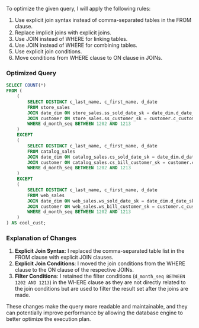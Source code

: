 To optimize the given query, I will apply the following rules:

1. Use explicit join syntax instead of comma-separated tables in the FROM clause.
2. Replace implicit joins with explicit joins.
3. Use JOIN instead of WHERE for linking tables.
4. Use JOIN instead of WHERE for combining tables.
5. Use explicit join conditions.
6. Move conditions from WHERE clause to ON clause in JOINs.

### Optimized Query

```sql
SELECT COUNT(*)
FROM (
    (
        SELECT DISTINCT c_last_name, c_first_name, d_date
        FROM store_sales
        JOIN date_dim ON store_sales.ss_sold_date_sk = date_dim.d_date_sk
        JOIN customer ON store_sales.ss_customer_sk = customer.c_customer_sk
        WHERE d_month_seq BETWEEN 1202 AND 1213
    )
    EXCEPT
    (
        SELECT DISTINCT c_last_name, c_first_name, d_date
        FROM catalog_sales
        JOIN date_dim ON catalog_sales.cs_sold_date_sk = date_dim.d_date_sk
        JOIN customer ON catalog_sales.cs_bill_customer_sk = customer.c_customer_sk
        WHERE d_month_seq BETWEEN 1202 AND 1213
    )
    EXCEPT
    (
        SELECT DISTINCT c_last_name, c_first_name, d_date
        FROM web_sales
        JOIN date_dim ON web_sales.ws_sold_date_sk = date_dim.d_date_sk
        JOIN customer ON web_sales.ws_bill_customer_sk = customer.c_customer_sk
        WHERE d_month_seq BETWEEN 1202 AND 1213
    )
) AS cool_cust;
```

### Explanation of Changes

1. **Explicit Join Syntax**: I replaced the comma-separated table list in the FROM clause with explicit JOIN clauses.
2. **Explicit Join Conditions**: I moved the join conditions from the WHERE clause to the ON clause of the respective JOINs.
3. **Filter Conditions**: I retained the filter conditions (`d_month_seq BETWEEN 1202 AND 1213`) in the WHERE clause as they are not directly related to the join conditions but are used to filter the result set after the joins are made.

These changes make the query more readable and maintainable, and they can potentially improve performance by allowing the database engine to better optimize the execution plan.